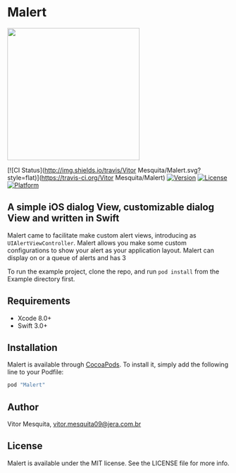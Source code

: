 # Malert

<img src="https://github.com/vitormesquita/Malert/blob/develop/Malert/Assets/Malert_brand%20(1).svg" width="300">

[![CI Status](http://img.shields.io/travis/Vitor Mesquita/Malert.svg?style=flat)](https://travis-ci.org/Vitor Mesquita/Malert)
[![Version](https://img.shields.io/cocoapods/v/Malert.svg?style=flat)](http://cocoapods.org/pods/Malert)
[![License](https://img.shields.io/cocoapods/l/Malert.svg?style=flat)](http://cocoapods.org/pods/Malert)
[![Platform](https://img.shields.io/cocoapods/p/Malert.svg?style=flat)](http://cocoapods.org/pods/Malert)

## A simple iOS dialog View, customizable dialog View and written in Swift 

Malert came to facilitate make custom alert views, introducing as `UIAlertViewController`. Malert allows you make some custom configurations to show your alert as your application layout.
Malert can display on or a queue of alerts and has 3 

To run the example project, clone the repo, and run `pod install` from the Example directory first.

## Requirements

- Xcode 8.0+
- Swift 3.0+

## Installation

Malert is available through [CocoaPods](http://cocoapods.org). To install
it, simply add the following line to your Podfile:

```ruby
pod "Malert"
```

## Author

Vitor Mesquita, vitor.mesquita09@jera.com.br

## License

Malert is available under the MIT license. See the LICENSE file for more info.
